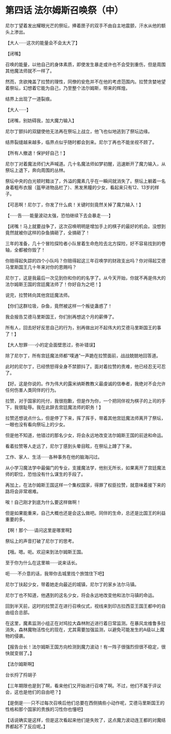 # 第四话 法尔姆斯召唤祭（中）

尼尔丁望着发出耀眼光芒的祭坛，捧着匣子的双手不由自主地震颤，汗水从他的额头上渗出。

【大人······这次的能量会不会太大了】

【闭嘴】

召唤的能量，以他自己的身体素质，即使发生暴走或许也不会受到重伤，但是周围其他魔法师就不一样了。

然而，贪欲掩盖了拉赞的理性，同僚的安危并不在他的考虑范围内。拉赞贪婪地望着祭坛，幻想着它能为自己，乃至整个法尔姆斯，带来的辉煌。

结界上出现了一道裂痕。

【大人······】

【闭嘴，别妨碍我，加大魔力输入】

尼尔丁颤抖的双腿使他无法再在祭坛上战立，他飞也似地逃到了祭坛边缘。

结界裂缝越来越多，临界点似乎随时都会到来。尼尔丁再也不能坐视不顾了。

【所有人撤退！保护好自己！】

尼尔丁对着魔法师们大声喊道。几十名魔法师如梦初醒，迅速断开了魔力输入，从祭坛上退下，奔向周围的丛林。

祭坛中央的白光顿时黯淡了，外溢的魔素几乎在一瞬间就消失了。祭坛上躺着一名身着粗布衣服（盔甲进物品栏了）、黑发黑瞳的少女，看起来只有12、13岁的样子。

【可恶啊！尼尔丁，你发了什么疯！关键时刻竟然关掉了魔力输入！】

【······告······能量波动太强，恐怕继续下去会暴走······】

【闭嘴！马上就要战争了，这次召唤明明是增加手上的棋子的最好的机会。没想到竟然就被你这样的杂鱼搞砸了，全搞砸了！

三年的准备，几十个冒险探险者小队冒着生命危险去北方探险，好不容易找到的卷轴，全都被你毁了！

你赔得起失踪的四个小队吗？你赔得起这三年召唤学的财政支出吗？你对得起艾德马里斯国王几十年来对你的恩赐吗？

尼尔丁，这是我最后一次见到你和你的的名字了。从今天开始，你就不再是伟大的法尔姆斯王国的宫廷魔法师了！你好自为之吧！】

说完，拉赞转向其他宫廷魔法师。

【你们这群垃圾，杂鱼，竟然被这样一个叛徒蛊惑了！

我会报告艾德马里斯国王，你们别再想这个月的薪俸了。

所有人，回去好好反思自己的行为，别再做出对不起伟大的艾德马里斯国王的事了！】

【大人恕罪······小的定会面壁思过，弥补错误】

除了尼尔丁，所有宫廷魔法师都“噗通”一声跪在拉赞面前，战战兢兢地回答道。

此时的尼尔丁，已经愤怒得全身不禁颤抖了。面对着拉赞的责难，他已经忍无可忍了。

【好。这是你说的。作为伟大的露米纳斯教教义最虔诚的信奉者，我绝对不会允许任何伤害人类同伴的行为。

拉赞，对于国家的托付，我很抱歉，但是作为你，一个把同伴视为棋子的上司的手下，我很耻辱。我在此辞去宫廷魔法师的职务！】

拉赞还想说点什么，但是停了下来，挥了挥手，带着其他宫廷魔法师离开了祭坛，一眼也没有看向祭坛上的少女。

但是他不知道，他错过的那名少女，将会永远地改变法尔姆斯王国的前途和命运。

看着拉赞等人走远了，尼尔丁感到头晕目眩，在祭坛上蹲了下来。

工作、家人、生活······各种事务在他的脑海闪过。

从小学习魔法学中最偏门的专业，支援魔法学，他别无所长，如果离开了宫廷魔法师的职位，恐怕没有什么谋生的手段了。

再加上，在法尔姆斯王国这样一个集权国家，得罪了权臣拉赞，就意味着接下来的路将会非常艰难。

唉！自己刚才到底为什么要这样做啊！

但是如果能重来，自己大概也还是会这么做吧。同伴的生命，总还是比国王的利益重要的多。

【啊！那个·····请问这里是哪里啊】

祭坛上的声音打破了尼尔丁的思考。

【哦。嗯。呃。欢迎来到法尔姆斯王国。

至于你为什么在这里嘛······说来话长。

呃······不介意的话，我带你去城里找个旅馆住下吧】

尼尔丁扶起少女，带着她走向最近的城镇，尼尔丁的家乡法尔马镇。

尼尔丁也不知道，他遇到的这名少女，将会永远地改变他和法尔马镇的命运。



回到半天前，这时的拉赞正在进行召唤仪式，视线来到印古拉西亚王国王都中的自由组合总部。

在这里，魔素监测小组正在对鸠拉大森林附近进行着日常监测。在暴风龙维鲁多拉消失，森林魔物活性化的现在，尤其需要加强监测，以避免可能发生的A级以上魔物的侵袭。

【报告台长！法尔姆斯王国方向检测到魔力波动！有一阵子很强烈但很不稳定，很快就变弱了。】

【法尔姆斯啊】

台长捋了捋胡子

【三年期限也是到了啊，看来他们又开始进行召唤了啊。不过，他们不属于评议会，这也是他们的自由吧？】

【是倒是······只不过每次召唤后他们总要在西侧搞些小动作呢，艾德马里斯国王的性格和那个国家的贵族的习性你也懂吧】

【话说确实是这样，但是这次看起来他们是失败了，这点魔力波动连王都的对魔结界都起不了反应呢。】

